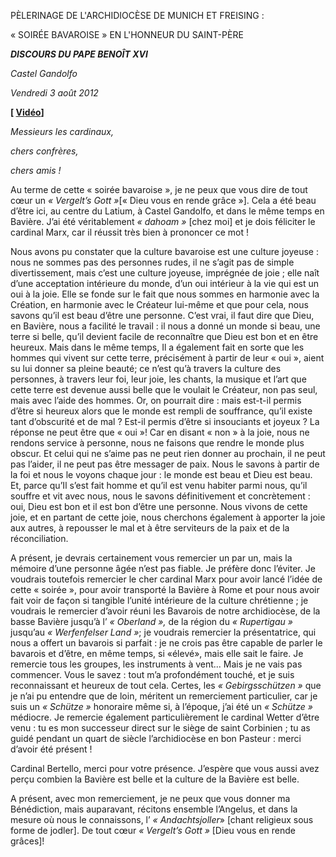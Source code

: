 PÈLERINAGE DE L'ARCHIDIOCÈSE DE MUNICH ET FREISING :

« SOIRÉE BAVAROISE » EN L'HONNEUR DU SAINT-PÈRE

***DISCOURS DU PAPE BENOÎT XVI***

*Castel Gandolfo*

*Vendredi 3 août 2012*

**[ [Vidéo](http://player.rv.va/vaticanplayer.asp?language=it&tic=VA_BA7OCUW8)]**

*Messieurs les cardinaux,*

*chers confrères,*

*chers amis !*

Au terme de cette « soirée bavaroise », je ne peux que vous dire de tout cœur un *« Vergelt’s Gott »*[« Dieu vous en rende grâce »]. Cela a été beau d’être ici, au centre du Latium, à Castel Gandolfo, et dans le même temps en Bavière. J’ai été véritablement *« dahoam »* [chez moi] et je dois féliciter le cardinal Marx, car il réussit très bien à prononcer ce mot !

Nous avons pu constater que la culture bavaroise est une culture joyeuse : nous ne sommes pas des personnes rudes, il ne s’agit pas de simple divertissement, mais c’est une culture joyeuse, imprégnée de joie ; elle naît d’une acceptation intérieure du monde, d’un oui intérieur à la vie qui est un oui à la joie. Elle se fonde sur le fait que nous sommes en harmonie avec la Création, en harmonie avec le Créateur lui-même et que pour cela, nous savons qu’il est beau d’être une personne. C’est vrai, il faut dire que Dieu, en Bavière, nous a facilité le travail : il nous a donné un monde si beau, une terre si belle, qu’il devient facile de reconnaître que Dieu est bon et en être heureux. Mais dans le même temps, Il a également fait en sorte que les hommes qui vivent sur cette terre, précisément à partir de leur « oui », aient su lui donner sa pleine beauté; ce n’est qu’à travers la culture des personnes, à travers leur foi, leur joie, les chants, la musique et l’art que cette terre est devenue aussi belle que le voulait le Créateur, non pas seul, mais avec l’aide des hommes. Or, on pourrait dire : mais est-t-il permis d’être si heureux alors que le monde est rempli de souffrance, qu’il existe tant d’obscurité et de mal ? Est-il permis d’être si insouciants et joyeux ? La réponse ne peut être que « oui »! Car en disant « non » à la joie, nous ne rendons service à personne, nous ne faisons que rendre le monde plus obscur. Et celui qui ne s’aime pas ne peut rien donner au prochain, il ne peut pas l’aider, il ne peut pas être messager de paix. Nous le savons à partir de la foi et nous le voyons chaque jour : le monde est beau et Dieu est beau. Et, parce qu’Il s’est fait homme et qu’il est venu habiter parmi nous, qu’il souffre et vit avec nous, nous le savons définitivement et concrètement : oui, Dieu est bon et il est bon d’être une personne. Nous vivons de cette joie, et en partant de cette joie, nous cherchons également à apporter la joie aux autres, à repousser le mal et à être serviteurs de la paix et de la réconciliation.

A présent, je devrais certainement vous remercier un par un, mais la mémoire d’une personne âgée n’est pas fiable. Je préfère donc l’éviter. Je voudrais toutefois remercier le cher cardinal Marx pour avoir lancé l’idée de cette « soirée », pour avoir transporté la Bavière à Rome et pour nous avoir fait voir de façon si tangible l’unité intérieure de la culture chrétienne ; je voudrais le remercier d’avoir réuni les Bavarois de notre archidiocèse, de la basse Bavière jusqu’à l’ *« Oberland »,* de la région du *« Rupertigau »* jusqu’au *« Werfenfelser Land »*; je voudrais remercier la présentatrice, qui nous a offert un bavarois si parfait : je ne crois pas être capable de parler le bavarois et d’être, en même temps, si «élevé», mais elle sait le faire. Je remercie tous les groupes, les instruments à vent... Mais je ne vais pas commencer. Vous le savez : tout m’a profondément touché, et je suis reconnaissant et heureux de tout cela. Certes, les *« Gebirgsschützen »* que je n’ai pu entendre que de loin, méritent un remerciement particulier, car je suis un *« Schütze »* honoraire même si, à l’époque, j’ai été un *« Schütze »* médiocre. Je remercie également particulièrement le cardinal Wetter d’être venu : tu es mon successeur direct sur le siège de saint Corbinien ; tu as guidé pendant un quart de siècle l’archidiocèse en bon Pasteur : merci d’avoir été présent !

Cardinal Bertello, merci pour votre présence. J’espère que vous aussi avez perçu combien la Bavière est belle et la culture de la Bavière est belle.

A présent, avec mon remerciement, je ne peux que vous donner ma Bénédiction, mais auparavant, récitons ensemble l’Angelus, et dans la mesure où nous le connaissons, l’ *« Andachtsjoller*» [chant religieux sous forme de jodler]. De tout cœur *« Vergelt’s Gott »* [Dieu vous en rende grâces]!